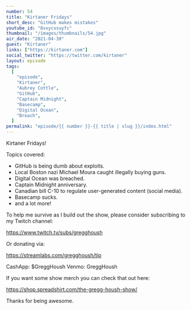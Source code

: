 ```yaml
---
number: 54
title: "Kirtaner Fridays"
short_desc: "GitHub makes mistakes"
youtube_id: "8vxycxsuyfc"
thumbnail: "/images/thumbnails/54.jpg"
air_date: "2021-04-30"
guest: "Kirtaner"
links: ["https://kirtaner.com"]
social_twitter: "https://twitter.com/kirtaner"
layout: episode
tags:
  [
    "episode",
    "Kirtaner",
    "Aubrey Cottle",
    "GitHub",
    "Captain Midnight",
    "Basecamp",
    "Digital Ocean",
    "Breach",
  ]
permalink: "episode/{{ number }}-{{ title | slug }}/index.html"
---
```


Kirtaner Fridays!

Topics covered:

- GitHub is being dumb about exploits.
- Local Boston nazi Michael Moura caught illegally buying guns.
- Digital Ocean was breached.
- Captain Midnight anniversary.
- Canadian bill C-10 to regulate user-generated content (social media).
- Basecamp sucks.
- and a lot more!

To help me survive as I build out the show, please consider subscribing to my Twitch channel:

https://www.twitch.tv/subs/gregghoush​​

Or donating via:

https://streamlabs.com/gregghoush/tip​​

CashApp: $GreggHoush
Venmo: GreggHoush

If you want some show merch you can check that out here:

https://shop.spreadshirt.com/the-gregg-housh-show/

Thanks for being awesome.
